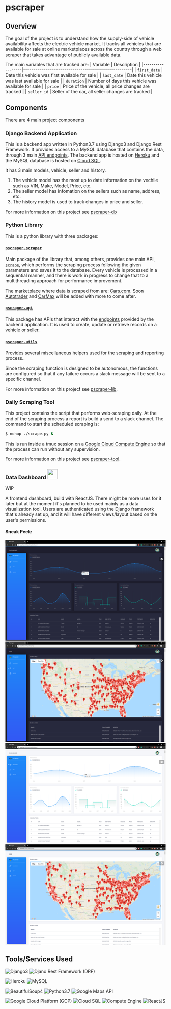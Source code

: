 # pscraper

## Overview

The goal of the project is to understand how the supply-side of vehicle availability affects the electric vehicle market. It tracks all vehicles that are available for sale at online marketplaces across the country through a web scraper that takes advantage of publicly available data.

The main variables that are tracked are:
|  Variable        | Description                                         |
|------------------|-----------------------------------------------------|
| `first_date`     | Date this vehicle was first available for sale      |
| `last_date`      | Date this vehicle was last available for sale       |
| `duration`       | Number of days this vehicle was available for sale  |
| `price`          | Price of the vehicle, all price changes are tracked |
| `seller_id`      | Seller of the car, all seller changes are tracked   |

## Components
There are 4 main project components

### Django Backend Application
This is a backend app written in Python3.7 using Django3 and Django Rest Framework. It provides access to a MySQL database that contains the data, through 3 main [API endpoints](https://pscraper.herokuapp.com/api/v1/). The backend app is hosted on [Heroku](https://www.heroku.com/) and the MySQL database is hosted on [Cloud SQL](https://cloud.google.com/sql). 

It has 3 main models, vehicle, seller and history. 
1. The vehicle model has the most up to date information on the vechile such as VIN, Make, Model, Price, etc.
2. The seller model has infomation on the sellers such as name, address, etc.
3. The history model is used to track changes in price and seller.

For more information on this project see [pscraper-db](https://www.github.com/eneakllomollari/pscraper-db)

### Python Library
This is a python library with three packages:

#### [`pscraper.scraper`](https://github.com/eneakllomollari/pscraper-lib/#pscraperscraper)
Main package of the library that, among others, provides one main API, [`scrape`](https://github.com/eneakllomollari/pscraper-lib/#function-scrape), which performs the scraping process following the given parameters and saves it to the database.
Every vehicle is processed in a sequential manner, and there is work in progress to change that to a multithreading approach for performance improvement.

The marketplace where data is scraped from are: [Cars.com](https://www.cars.com). Soon [Autotrader](https://www.autotrader.com) and [CarMax](https://www.carmax.com) will be added with more to come after.

#### [`pscraper.api`](https://github.com/eneakllomollari/pscraper-lib/#pscraperapi)
This package has APIs that interact with the [endpoints](https://pscraper.herokuapp.com/api/v1/) provided by the backend application. It is used to create, update or retrieve records on a vehicle or seller.

#### [`pscraper.utils`](https://github.com/eneakllomollari/pscraper-lib/#pscraperutils)
Provides several miscellaneous helpers used for the scraping and reporting process..

Since the scraping function is designed to be autonomous, the functions are configured so that if any failure occurs a slack message will be sent to a specific channel.


For more information on this project see [pscraper-lib](https://www.github.com/eneakllomollari/pscraper-lib).

### Daily Scraping Tool
This project contains the script that performs web-scraping daily. At the end of the scraping process a report is build a send to a slack channel.
The command to start the scheduled scraping is:
```bash
$ nohup ./scrape.py &
```
This is run inside a tmux session on a [Google Cloud Compute Engine](https://cloud.google.com/compute) so that the process can run without any supervision.

For more information on this project see [pscraper-tool](https://www.github.com/eneakllomollari/pscraper-tool).


### Data Dashboard <img src="https://upload.wikimedia.org/wikipedia/commons/a/a7/React-icon.svg" width="32" height="32">
WIP

A frontend dashboard, build with ReactJS. There might be more uses for it later but at the moment it's planned to be used mainly as a data visualization tool. Users are authenticated using the Django framework that's already set up, and it will have different views/layout based on the user's permissions.
#### Sneak Peek:
<img src="/dashboard.png">
<img src="/map.png">
<img src="/dashboard_white.png">
<img src="/map_white.png">

## Tools/Services Used
<p>
  <img src="https://juststickers.in/wp-content/uploads/2019/07/django-shapecut.png" width="253" height="201" alt="Django3"/> 
  <img src="https://www.django-rest-framework.org/img/logo.png" width="454" height="200" alt="Djano Rest Framework (DRF)"/>
</p>
<p>
  <img src="https://brand.heroku.com/static/media/heroku-logotype-spacing-horizontal.7594cf7f.svg" width="330" height="145" alt="Heroku"/>   
  <img src="https://cdn.worldvectorlogo.com/logos/mysql.svg" width="201" height="145" alt="MySQL"/>
</p>
<p>
  <img src="https://funthon.files.wordpress.com/2017/05/bs.png?w=772" width="351" height="151" alt="BeautifulSoup4"/>
  <img src="https://pluralsight.imgix.net/paths/python-7be70baaac.png" width="152" height="152" alt="Python3.7"/>
  <img src="https://cdn.clipart.email/d9e4929a152eaf98c98d78feda3d7fa8_google-maps-png-transparent-google-mapspng-images-pluspng_900-916.png" width="147" height="150" alt="Google Maps API"/>
</p>
<p>
  <img src="https://venturebeat.com/wp-content/uploads/2019/10/google-cloud-platform.png?fit=800%2C400&amp;strip=all" width="370" height="185" alt="Google Cloud Platform (GCP)"/>
  <img src="https://upload.wikimedia.org/wikipedia/commons/1/1d/Cloud-SQL-Logo.svg" width="183" height="183" alt="Cloud SQL"/>
  <img src="https://upload.wikimedia.org/wikipedia/commons/thumb/d/d8/Google-Compute-Engine-Logo.svg/1200px-Google-Compute-Engine-Logo.svg.png" width="183" height="183" alt="Compute Engine"/>
  <img src="https://cdn4.iconfinder.com/data/icons/logos-3/600/React.js_logo-512.png" width="174" height="174" alt="ReactJS"/>
</p>
